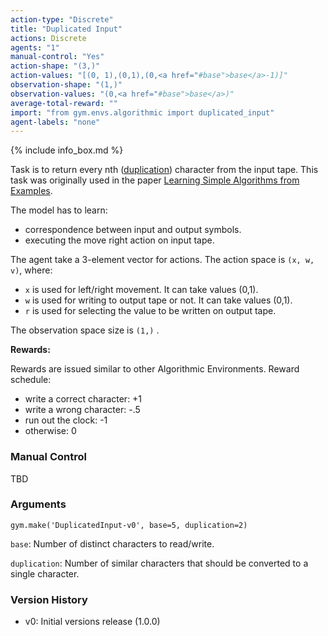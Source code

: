 ```yaml
---
action-type: "Discrete"
title: "Duplicated Input"
actions: Discrete
agents: "1"
manual-control: "Yes"
action-shape: "(3,)"
action-values: "[(0, 1),(0,1),(0,<a href="#base">base</a>-1)]"
observation-shape: "(1,)"
observation-values: "(0,<a href="#base">base</a>)"
average-total-reward: ""
import: "from gym.envs.algorithmic import duplicated_input"
agent-labels: "none"
---
```


{% include info_box.md %}

Task is to return every nth (<a href="#dup">duplication</a>) character from the input tape. This task was originally used in the paper <a href="http://arxiv.org/abs/1511.07275">Learning Simple Algorithms from Examples</a>.

The model has to learn: 
- correspondence between input and output symbols.
- executing the move right action on input tape.

The agent take a 3-element vector for actions.
The action space is `(x, w, v)`, where: 
- `x` is used for left/right movement. It can take values (0,1).
- `w` is used for writing to output tape or not. It can take values (0,1). 
- `r` is used for selecting the value to be written on output tape.


The observation space size is `(1,)` .

**Rewards:**

Rewards are issued similar to other Algorithmic Environments. Reward schedule:
- write a correct character: +1
- write a wrong character: -.5
- run out the clock: -1
- otherwise: 0

### Manual Control

TBD


### Arguments

```
gym.make('DuplicatedInput-v0', base=5, duplication=2)
```

<a id="base">`base`</a>: Number of distinct characters to read/write.

<a id="dup">`duplication`</a>: Number of similar characters that should be converted to a single character.

### Version History

* v0: Initial versions release (1.0.0)
